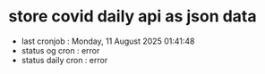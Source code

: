 # store covid daily api as json data

- last cronjob : Monday, 11 August 2025 01:41:48
- status og cron : error
- status daily cron : error
      
      